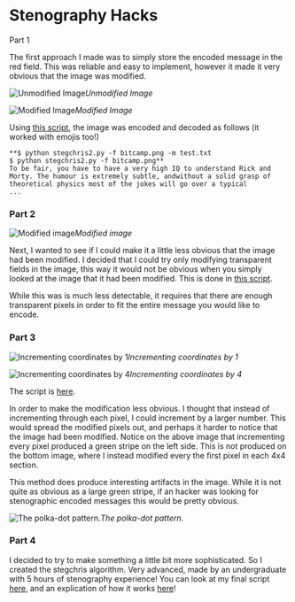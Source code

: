 
# Stenography Hacks

Part 1

The first approach I made was to simply store the encoded message in the red field. This was reliable and easy to implement, however it made it very obvious that the image was modified.

![Unmodified Image](https://cdn-images-1.medium.com/max/3600/1*VMqbhcWBDkwII0rVr7fDLQ.jpeg)*Unmodified Image*

![Modified Image](https://cdn-images-1.medium.com/max/3600/1*4dKLhP7l4nN-bRRDOLdiaw.png)*Modified Image*

Using [this script](https://github.com/chnakamura/cmsc389R-computer-vision-messaging/blob/master/stegchris.py), the image was encoded and decoded as follows (it worked with emojis too!)

    **$ python stegchris2.py -f bitcamp.png -m test.txt
    $ python stegchris2.py -f bitcamp.png**
    To be fair, you have to have a very high IQ to understand Rick and Morty. The humour is extremely subtle, andwithout a solid grasp of theoretical physics most of the jokes will go over a typical
    ...

### Part 2

![Modified image](https://cdn-images-1.medium.com/max/2000/1*-qhliO8tcwYfGIbEbCwvhA.png)*Modified image*

Next, I wanted to see if I could make it a little less obvious that the image had been modified. I decided that I could try only modifying transparent fields in the image, this way it would not be obvious when you simply looked at the image that it had been modified. This is done in [this script](https://github.com/chnakamura/cmsc389R-computer-vision-messaging/blob/master/stegchris2.py).

While this was is much less detectable, it requires that there are enough transparent pixels in order to fit the entire message you would like to encode.

### Part 3

![Incrementing coordinates by 1](https://cdn-images-1.medium.com/max/2000/1*YByRVJroWR0eU7ZtPNzcUQ.png)*Incrementing coordinates by 1*

![Incrementing coordinates by 4](https://cdn-images-1.medium.com/max/2000/1*YlxwDcuECPKZidhgDLeCrg.png)*Incrementing coordinates by 4*

The script is [here](https://github.com/chnakamura/cmsc389R-computer-vision-messaging/blob/master/stegchris3.py).

In order to make the modification less obvious. I thought that instead of incrementing through each pixel, I could increment by a larger number. This would spread the modified pixels out, and perhaps it harder to notice that the image had been modified. Notice on the above image that incrementing every pixel produced a green stripe on the left side. This is not produced on the bottom image, where I instead modified every the first pixel in each 4x4 section.

This method does produce interesting artifacts in the image. While it is not quite as obvious as a large green stripe, if an hacker was looking for stenographic encoded messages this would be pretty obvious.

![The polka-dot pattern.](https://cdn-images-1.medium.com/max/2000/1*GjrydGYo8flmQQNdF6Ix7Q.png)*The polka-dot pattern.*

### Part 4

I decided to try to make something a little bit more sophisticated. So I created the stegchris algorithm. Very advanced, made by an undergraduate with 5 hours of stenography experience! You can look at my final script [here](https://github.com/chnakamura/cmsc389R-computer-vision-messaging/blob/master/stegchris4.py), and an explication of how it works [here](https://github.com/chnakamura/cmsc389R-computer-vision-messaging/blob/master/writeup.pdf)!
